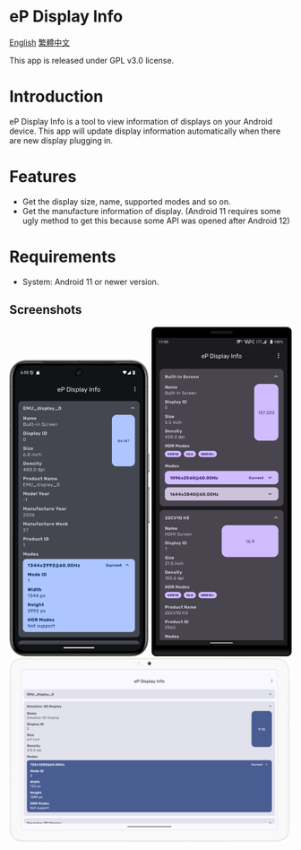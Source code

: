 # eP Display Info
[English](Readme.md) [繁體中文](Readme_tc.md)

This app is released under GPL v3.0 license.

# Introduction
eP Display Info is a tool to view information of displays on your Android device. 
This app will update display information automatically when there are new display plugging in.

# Features
* Get the display size, name, supported modes and so on.
* Get the manufacture information of display. 
(Android 11 requires some ugly method to get this because some API was opened after Android 12)

# Requirements
* System: Android 11 or newer version.

## Screenshots
<img src="images/ePDisplayInfo_Pixel8Pro.png" width="250"/>
<img src="images/ePDisplayInfo_Xperia1.png" width="250"/>
<br/>
<img src="images/ePDisplayInfo_PixelTablet.png" width="500"/>